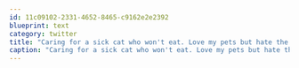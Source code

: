 ```yaml
---
id: 11c09102-2331-4652-8465-c9162e2e2392
blueprint: text
category: twitter
title: "Caring for a sick cat who won't eat. Love my pets but hate the medical scares. Especially when its getting close to 'that age'"
caption: "Caring for a sick cat who won't eat. Love my pets but hate the medical scares. Especially when its getting close to 'that age'"
---
```

